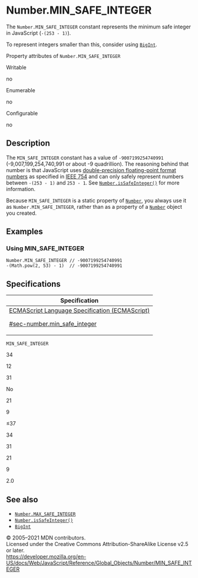 # Number.MIN_SAFE_INTEGER

The `Number.MIN_SAFE_INTEGER` constant represents the minimum safe integer in JavaScript (`-(253 - 1)`).

To represent integers smaller than this, consider using [`BigInt`](../bigint).

Property attributes of `Number.MIN_SAFE_INTEGER`

Writable

no

Enumerable

no

Configurable

no

## Description

The `MIN_SAFE_INTEGER` constant has a value of `-9007199254740991` (-9,007,199,254,740,991 or about -9 quadrillion). The reasoning behind that number is that JavaScript uses [double-precision floating-point format numbers](https://en.wikipedia.org/wiki/Double_precision_floating-point_format) as specified in [IEEE 754](https://en.wikipedia.org/wiki/IEEE_floating_point) and can only safely represent numbers between `-(253 - 1)` and `253 - 1`. See [`Number.isSafeInteger()`](issafeinteger) for more information.

Because `MIN_SAFE_INTEGER` is a static property of [`Number`](../number), you always use it as `Number.MIN_SAFE_INTEGER`, rather than as a property of a [`Number`](../number) object you created.

## Examples

### Using MIN_SAFE_INTEGER

    Number.MIN_SAFE_INTEGER // -9007199254740991
    -(Math.pow(2, 53) - 1)  // -9007199254740991

## Specifications

<table>
<thead>
<tr class="header">
<th>Specification</th>
</tr>
</thead>
<tbody>
<tr class="odd">
<td>
<a href="https://tc39.es/ecma262/#sec-number.min_safe_integer">ECMAScript Language Specification (ECMAScript) 
<br/>

<span class="small">#sec-number.min_safe_integer</span>
</a>
</td>
</tr>
</tbody>
</table>

`MIN_SAFE_INTEGER`

34

12

31

No

21

9

≤37

34

31

21

9

2.0

## See also

-   [`Number.MAX_SAFE_INTEGER`](max_safe_integer)
-   [`Number.isSafeInteger()`](issafeinteger)
-   [`BigInt`](../bigint)

© 2005–2021 MDN contributors.  
Licensed under the Creative Commons Attribution-ShareAlike License v2.5 or later.  
<a href="https://developer.mozilla.org/en-US/docs/Web/JavaScript/Reference/Global_Objects/Number/MIN_SAFE_INTEGER" class="_attribution-link">https://developer.mozilla.org/en-US/docs/Web/JavaScript/Reference/Global_Objects/Number/MIN_SAFE_INTEGER</a>
